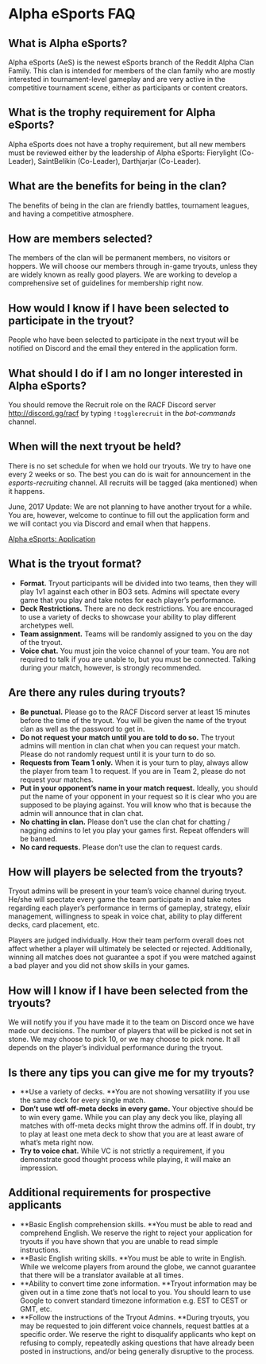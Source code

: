 # Alpha eSports FAQ

## What is Alpha eSports?

Alpha eSports (AeS) is the newest eSports branch of the Reddit Alpha Clan Family. This clan is intended for members of the clan family who are mostly interested in tournament-level gameplay and are very active in the competitive tournament scene, either as participants or content creators.

## What is the trophy requirement for Alpha eSports?

Alpha eSports does not have a trophy requirement, but all new members must be reviewed either by the leadership of Alpha eSports: Fierylight (Co-Leader), SaintBelikin (Co-Leader), Darthjarjar (Co-Leader).

## What are the benefits for being in the clan?

The benefits of being in the clan are friendly battles, tournament leagues, and having a competitive atmosphere.

## How are members selected?

The members of the clan will be permanent members, no visitors or hoppers. We will choose our members through in-game tryouts, unless they are widely known as really good players. We are working to develop a comprehensive set of guidelines for membership right now.

## How would I know if I have been selected to participate in the tryout?

People who have been selected to participate in the next tryout will be notified on Discord and the email they entered in the application form.

## What should I do if I am no longer interested in Alpha eSports?

You should remove the Recruit role on the RACF Discord server http://discord.gg/racf by typing `!togglerecruit` in the *bot-commands* channel.

## When will the next tryout be held?

There is no set schedule for when we hold our tryouts. We try to have one every 2 weeks or so. The best you can do is wait for announcement in the *esports-recruiting* channel. All recruits will be tagged (aka mentioned) when it happens.

June, 2017 Update: We are not planning to have another tryout for a while. You are, however, welcome to continue to fill out the application form and we will contact you via Discord and email when that happens.

[Alpha eSports: Application](https://goo.gl/forms/oP055rD9aBfSeqIh1)

## What is the tryout format?

+ **Format.** Tryout participants will be divided into two teams, then they will play 1v1 against each other in BO3 sets. Admins will spectate every game that you play and take notes for each player’s performance.
+ **Deck Restrictions.** There are no deck restrictions. You are encouraged to use a variety of decks to showcase your ability to play different archetypes well.
+ **Team assignment.** Teams will be randomly assigned to you on the day of the tryout.
+ **Voice chat.** You must join the voice channel of your team. You are not required to talk if you are unable to, but you must be connected. Talking during your match, however, is strongly recommended.

## Are there any rules during tryouts?

+ **Be punctual.** Please go to the RACF Discord server at least 15 minutes before the time of the tryout. You will be given the name of the tryout clan as well as the password to get in.
+ **Do not request your match until you are told to do so.** The tryout admins will mention in clan chat when you can request your match. Please do not randomly request until it is your turn to do so.
+ **Requests from Team 1 only.** When it is your turn to play, always allow the player from team 1 to request. If you are in Team 2, please do not request your matches.
+ **Put in your opponent’s name in your match request.** Ideally, you should put the name of your opponent in your request so it is clear who you are supposed to be playing against. You will know who that is because the admin will announce that in clan chat.
+ **No chatting in clan.** Please don’t use the clan chat for chatting / nagging admins to let you play your games first. Repeat offenders will be banned.
+ **No card requests.** Please don’t use the clan to request cards.

## How will players be selected from the tryouts?

Tryout admins will be present in your team’s voice channel during tryout. He/she will spectate every game the team participate in and take notes regarding each player’s performance in terms of gameplay, strategy, elixir management, willingness to speak in voice chat, ability to play different decks, card placement, etc.

Players are judged individually. How their team perform overall does not affect whether a player will ultimately be selected or rejected. Additionally, winning all matches does not guarantee a spot if you were matched against a bad player and you did not show skills in your games.

## How will I know if I have been selected from the tryouts?

We will notify you if you have made it to the team on Discord once we have made our decisions. The number of players that will be picked is not set in stone. We may choose to pick 10, or we may choose to pick none. It all depends on the player’s individual performance during the tryout.

## Is there any tips you can give me for my tryouts?

* **Use a variety of decks. **You are not showing versatility if you use the same deck for every single match.
* **Don’t use wtf off-meta decks in every game.** Your objective should be to win every game. While you can play any deck you like, playing all matches with off-meta decks might throw the admins off. If in doubt, try to play at least one meta deck to show that you are at least aware of what’s meta right now.
* **Try to voice chat.** While VC is not strictly a requirement, if you demonstrate good thought process while playing, it will make an impression.

## Additional requirements for prospective applicants

* **Basic English comprehension skills. **You must be able to read and comprehend English. We reserve the right to reject your application for tryouts if you have shown that you are unable to read simple instructions.
* **Basic English writing skills. **You must be able to write in English. While we welcome players from around the globe, we cannot guarantee that there will be a translator available at all times.
* **Ability to convert time zone information. **Tryout information may be given out in a time zone that’s not local to you. You should learn to use Google to convert standard timezone information e.g. EST to CEST or GMT, etc.
* **Follow the instructions of the Tryout Admins. **During tryouts, you may be requested to join different voice channels, request battles at a specific order. We reserve the right to disqualify applicants who kept on refusing to comply, repeatedly asking questions that have already been posted in instructions, and/or being generally disruptive to the process.

